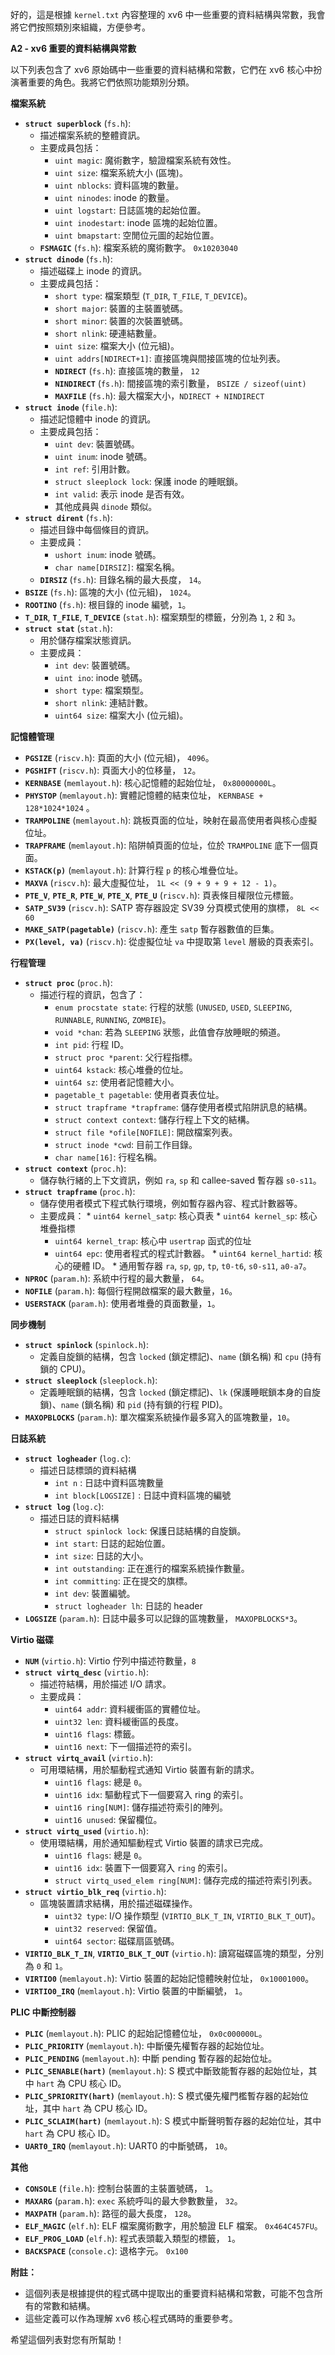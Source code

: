 好的，這是根據 `kernel.txt` 內容整理的 xv6 中一些重要的資料結構與常數，我會將它們按照類別來組織，方便參考。

**A2 - xv6 重要的資料結構與常數**

以下列表包含了 xv6 原始碼中一些重要的資料結構和常數，它們在 xv6 核心中扮演著重要的角色。我將它們依照功能類別分類。

**檔案系統**

*   **`struct superblock`** (`fs.h`):
    *   描述檔案系統的整體資訊。
    *   主要成員包括：
        *   `uint magic`:  魔術數字，驗證檔案系統有效性。
        *   `uint size`: 檔案系統大小 (區塊)。
        *   `uint nblocks`: 資料區塊的數量。
        *   `uint ninodes`: inode 的數量。
        *   `uint logstart`: 日誌區塊的起始位置。
        *   `uint inodestart`: inode 區塊的起始位置。
        *   `uint bmapstart`:  空閒位元圖的起始位置。
    *   **`FSMAGIC`** (`fs.h`):  檔案系統的魔術數字。 `0x10203040`
*   **`struct dinode`** (`fs.h`):
    *   描述磁碟上 inode 的資訊。
    *   主要成員包括：
        *   `short type`: 檔案類型 (`T_DIR`, `T_FILE`, `T_DEVICE`)。
        *   `short major`: 裝置的主裝置號碼。
        *   `short minor`: 裝置的次裝置號碼。
        *   `short nlink`: 硬連結數量。
        *   `uint size`: 檔案大小 (位元組)。
        *   `uint addrs[NDIRECT+1]`:  直接區塊與間接區塊的位址列表。
        * **`NDIRECT`** (`fs.h`): 直接區塊的數量， `12`
        * **`NINDIRECT`** (`fs.h`):  間接區塊的索引數量， `BSIZE / sizeof(uint)`
        *  **`MAXFILE`** (`fs.h`): 最大檔案大小，`NDIRECT + NINDIRECT`
*   **`struct inode`** (`file.h`):
    *   描述記憶體中 inode 的資訊。
    *   主要成員包括：
        *   `uint dev`: 裝置號碼。
        *   `uint inum`: inode 號碼。
        *   `int ref`: 引用計數。
        *   `struct sleeplock lock`:  保護 inode 的睡眠鎖。
        *   `int valid`: 表示 inode 是否有效。
        * 其他成員與 `dinode` 類似。
*  **`struct dirent`** (`fs.h`):
     * 描述目錄中每個條目的資訊。
     *  主要成員：
         *   `ushort inum`:  inode 號碼。
         *    `char name[DIRSIZ]`: 檔案名稱。
      *  **`DIRSIZ`** (`fs.h`): 目錄名稱的最大長度， `14`。
*   **`BSIZE`** (`fs.h`): 區塊的大小 (位元組)， `1024`。
*   **`ROOTINO`** (`fs.h`): 根目錄的 inode 編號，`1`。
*   **`T_DIR`**, **`T_FILE`**, **`T_DEVICE`** (`stat.h`): 檔案類型的標籤，分別為 `1`, `2` 和 `3`。
*   **`struct stat`** (`stat.h`):
    *  用於儲存檔案狀態資訊。
    *  主要成員：
        *   `int dev`: 裝置號碼。
        *   `uint ino`:  inode 號碼。
        *   `short type`:  檔案類型。
        *  `short nlink`:  連結計數。
        *   `uint64 size`:  檔案大小 (位元組)。

**記憶體管理**

*   **`PGSIZE`** (`riscv.h`): 頁面的大小 (位元組)， `4096`。
*   **`PGSHIFT`** (`riscv.h`): 頁面大小的位移量， `12`。
*  **`KERNBASE`** (`memlayout.h`): 核心記憶體的起始位址， `0x80000000L`。
*   **`PHYSTOP`** (`memlayout.h`): 實體記憶體的結束位址， `KERNBASE + 128*1024*1024` 。
*   **`TRAMPOLINE`** (`memlayout.h`): 跳板頁面的位址，映射在最高使用者與核心虛擬位址。
*   **`TRAPFRAME`** (`memlayout.h`): 陷阱幀頁面的位址，位於 `TRAMPOLINE` 底下一個頁面。
*   **`KSTACK(p)`** (`memlayout.h`): 計算行程 `p` 的核心堆疊位址。
* **`MAXVA`** (`riscv.h`): 最大虛擬位址， `1L << (9 + 9 + 9 + 12 - 1)`。
*  **`PTE_V`**, **`PTE_R`**, **`PTE_W`**, **`PTE_X`**, **`PTE_U`** (`riscv.h`): 頁表條目權限位元標籤。
*  **`SATP_SV39`** (`riscv.h`): SATP 寄存器設定 SV39 分頁模式使用的旗標， `8L << 60`
*  **`MAKE_SATP(pagetable)`** (`riscv.h`):  產生 `satp` 暫存器數值的巨集。
*   **`PX(level, va)`** (`riscv.h`):  從虛擬位址 `va` 中提取第 `level` 層級的頁表索引。

**行程管理**

*   **`struct proc`** (`proc.h`):
    *   描述行程的資訊，包含了：
        *   `enum procstate state`: 行程的狀態 (`UNUSED`, `USED`, `SLEEPING`, `RUNNABLE`, `RUNNING`, `ZOMBIE`)。
        *  `void *chan`:  若為 `SLEEPING` 狀態，此值會存放睡眠的頻道。
        *   `int pid`:  行程 ID。
        *   `struct proc *parent`:  父行程指標。
        *   `uint64 kstack`: 核心堆疊的位址。
        *   `uint64 sz`: 使用者記憶體大小。
        *   `pagetable_t pagetable`:  使用者頁表位址。
        *   `struct trapframe *trapframe`:  儲存使用者模式陷阱訊息的結構。
        *  `struct context context`: 儲存行程上下文的結構。
        *   `struct file *ofile[NOFILE]`: 開啟檔案列表。
        *  `struct inode *cwd`: 目前工作目錄。
        * `char name[16]`:  行程名稱。
*   **`struct context`** (`proc.h`):
    *   儲存執行緒的上下文資訊，例如 `ra`, `sp` 和 callee-saved 暫存器 `s0-s11`。
*   **`struct trapframe`** (`proc.h`):
    *   儲存使用者模式下程式執行環境，例如暫存器內容、程式計數器等。
    * 主要成員：
          *   `uint64 kernel_satp`: 核心頁表
          *   `uint64 kernel_sp`:  核心堆疊指標
         *   `uint64 kernel_trap`:  核心中 `usertrap` 函式的位址
         *   `uint64 epc`:  使用者程式的程式計數器。
          *   `uint64 kernel_hartid`:  核心的硬體 ID。
           *    通用暫存器  `ra`, `sp`, `gp`, `tp`, `t0-t6`, `s0-s11`, `a0-a7`。
*  **`NPROC`** (`param.h`): 系統中行程的最大數量， `64`。
*   **`NOFILE`** (`param.h`): 每個行程開啟檔案的最大數量，`16`。
*   **`USERSTACK`** (`param.h`):  使用者堆疊的頁面數量，`1`。

**同步機制**

*   **`struct spinlock`** (`spinlock.h`):
    *   定義自旋鎖的結構，包含 `locked` (鎖定標記)、`name` (鎖名稱) 和 `cpu` (持有鎖的 CPU)。
*   **`struct sleeplock`** (`sleeplock.h`):
    *   定義睡眠鎖的結構，包含 `locked` (鎖定標記)、`lk` (保護睡眠鎖本身的自旋鎖)、`name` (鎖名稱) 和 `pid` (持有鎖的行程 PID)。
* **`MAXOPBLOCKS`** (`param.h`): 單次檔案系統操作最多寫入的區塊數量，`10`。

**日誌系統**

*   **`struct logheader`** (`log.c`):
    *  描述日誌標頭的資料結構
        *  `int n` : 日誌中資料區塊數量
        * `int block[LOGSIZE]` : 日誌中資料區塊的編號
*   **`struct log`** (`log.c`):
    *  描述日誌的資料結構
        *   `struct spinlock lock`:  保護日誌結構的自旋鎖。
        *   `int start`:  日誌的起始位置。
        *   `int size`: 日誌的大小。
        *  `int outstanding`:  正在進行的檔案系統操作數量。
        *   `int committing`:  正在提交的旗標。
       *   `int dev`:  裝置編號。
       *    `struct logheader lh`:  日誌的 header
*   **`LOGSIZE`** (`param.h`):  日誌中最多可以記錄的區塊數量， `MAXOPBLOCKS*3`。

**Virtio 磁碟**
* **`NUM`** (`virtio.h`):  Virtio 佇列中描述符數量，`8`
*   **`struct virtq_desc`** (`virtio.h`):
     * 描述符結構，用於描述 I/O 請求。
     *  主要成員：
        *   `uint64 addr`: 資料緩衝區的實體位址。
        *   `uint32 len`:  資料緩衝區的長度。
        *   `uint16 flags`:  標籤。
        *   `uint16 next`:  下一個描述符的索引。
*    **`struct virtq_avail`** (`virtio.h`):
       * 可用環結構，用於驅動程式通知 Virtio 裝置有新的請求。
          *   `uint16 flags`:  總是 `0`。
          *   `uint16 idx`:  驅動程式下一個要寫入 ring 的索引。
          *    `uint16 ring[NUM]`:  儲存描述符索引的陣列。
          *   `uint16 unused`: 保留欄位。
*   **`struct virtq_used`** (`virtio.h`):
       * 使用環結構，用於通知驅動程式 Virtio 裝置的請求已完成。
           *  `uint16 flags`:  總是 `0`。
           *    `uint16 idx`:  裝置下一個要寫入 `ring` 的索引。
           *   `struct virtq_used_elem ring[NUM]`:  儲存完成的描述符索引列表。
*   **`struct virtio_blk_req`** (`virtio.h`):
    * 區塊裝置請求結構，用於描述磁碟操作。
        *   `uint32 type`:  I/O 操作類型 (`VIRTIO_BLK_T_IN`, `VIRTIO_BLK_T_OUT`)。
         *  `uint32 reserved`:  保留值。
         *   `uint64 sector`:  磁碟扇區號碼。
*   **`VIRTIO_BLK_T_IN`**, **`VIRTIO_BLK_T_OUT`** (`virtio.h`):  讀寫磁碟區塊的類型，分別為 `0` 和 `1`。
*  **`VIRTIO0`** (`memlayout.h`): Virtio 裝置的起始記憶體映射位址， `0x10001000`。
*  **`VIRTIO0_IRQ`** (`memlayout.h`): Virtio 裝置的中斷編號， `1`。

**PLIC 中斷控制器**

*   **`PLIC`** (`memlayout.h`):  PLIC 的起始記憶體位址， `0x0c000000L`。
*   **`PLIC_PRIORITY`** (`memlayout.h`): 中斷優先權暫存器的起始位址。
*  **`PLIC_PENDING`** (`memlayout.h`): 中斷 pending 暫存器的起始位址。
*   **`PLIC_SENABLE(hart)`** (`memlayout.h`): S 模式中斷致能暫存器的起始位址，其中 `hart` 為 CPU 核心 ID。
*   **`PLIC_SPRIORITY(hart)`** (`memlayout.h`): S 模式優先權門檻暫存器的起始位址，其中 `hart` 為 CPU 核心 ID。
*   **`PLIC_SCLAIM(hart)`** (`memlayout.h`): S 模式中斷聲明暫存器的起始位址，其中 `hart` 為 CPU 核心 ID。
*   **`UART0_IRQ`** (`memlayout.h`): UART0 的中斷號碼， `10`。

**其他**

*   **`CONSOLE`** (`file.h`):  控制台裝置的主裝置號碼， `1`。
* **`MAXARG`** (`param.h`):  `exec` 系統呼叫的最大參數數量， `32`。
*  **`MAXPATH`** (`param.h`): 路徑的最大長度， `128`。
*  **`ELF_MAGIC`** (`elf.h`): ELF 檔案魔術數字，用於驗證 ELF 檔案。 `0x464C457FU`。
*  **`ELF_PROG_LOAD`** (`elf.h`):  程式表頭載入類型的標籤， `1`。
*   **`BACKSPACE`** (`console.c`): 退格字元。 `0x100`

**附註：**
*   這個列表是根據提供的程式碼中提取出的重要資料結構和常數，可能不包含所有的常數和結構。
*  這些定義可以作為理解 xv6 核心程式碼時的重要參考。

希望這個列表對您有所幫助！
